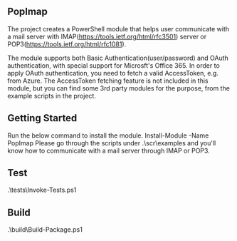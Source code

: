## PopImap
The project creates a PowerShell module that helps user communicate with a mail server with IMAP(https://tools.ietf.org/html/rfc3501) server or POP3(https://tools.ietf.org/html/rfc1081).

The module supports both Basic Authentication(user/password) and OAuth authentication, with special support for Microsft's Office 365. 
In order to apply OAuth authentication, you need to fetch a valid AccessToken, e.g. from Azure. The AccessToken fetching feature is not included in this module, but you can find some 3rd party modules for the purpose, from the example scripts in the project.

## Getting Started
Run the below command to install the module.
  Install-Module -Name PopImap
Please go through the scripts under .\scr\examples and you'll know how to communicate with a mail server through IMAP or POP3.

## Test
.\tests\Invoke-Tests.ps1

## Build
.\build\Build-Package.ps1
